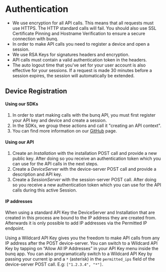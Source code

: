# Authentication

* We use encryption for all API calls. This means that all requests must use HTTPS. The HTTP standard calls will fail. You should also use SSL Certificate Pinning and Hostname Verification to ensure a secure connection with bunq.
* In order to make API calls you need to register a device and open a session.
* We use RSA Keys for signatures headers and encryption.
* API calls must contain a valid authentication token in the headers.
* The auto logout time that you've set for your user account is also effective for your sessions. If a request is made 30 minutes before a session expires, the session will automatically be extended.

## Device Registration

#### Using our SDKs

1. In order to start making calls with the bunq API, you must first register your API key and device and create a session.
2. In the SDKs, we group these actions and call it "creating an API context".
3. You can find more information on our [GitHub](https://github.com/bunq) page.

#### Using our API

1. Create an _Installation_ with the installation POST call and provide a new public key. After doing so you receive an authentication token which you can use for the API calls in the next steps.
2. Create a _DeviceServer_ with the device-server POST call and provide a description and API key.
3. Create a _SessionServer_ with the session-server POST call. After doing so you receive a new authentication token which you can use for the API calls during this active Session.​

#### IP addresses

When using a standard API Key the DeviceServer and Installation that are created in this process are bound to the IP address they are created from. Afterwards it is only possible to add IP addresses via the Permitted IP endpoint.

Using a Wildcard API Key gives you the freedom to make API calls from any IP address after the POST device-server. You can switch to a Wildcard API Key by tapping on “Allow All IP Addresses” in your API Key menu inside the bunq app. You can also programatically switch to a Wildcard API Key by passing your current ip and a `*` \(asterisk\) in the `permitted_ips` field of the device-server POST call. E.g: `["1.2.3.4", "*"]`.

